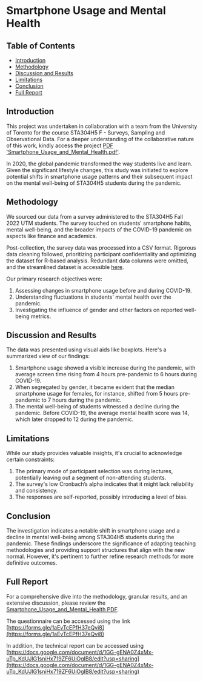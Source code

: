 # Smartphone Usage and Mental Health

## Table of Contents
- [Introduction](#introduction)
- [Methodology](#methodology)
- [Discussion and Results](#discussion-and-results)
- [Limitations](#limitations)
- [Conclusion](#conclusion)
- [Full Report](#full-report)

## Introduction
This project was undertaken in collaboration with a team from the University of Toronto for the course STA304H5 F - Surveys, Sampling and Observational Data. For a deeper understanding of the collaborative nature of this work, kindly access the project [PDF 'Smartphone_Usage_and_Mental_Health.pdf'](Smartphone_Usage_and_Mental_Health.pdf).

In 2020, the global pandemic transformed the way students live and learn. Given the significant lifestyle changes, this study was initiated to explore potential shifts in smartphone usage patterns and their subsequent impact on the mental well-being of STA304H5 students during the pandemic.

## Methodology
We sourced our data from a survey administered to the STA304H5 Fall 2022 UTM students. The survey touched on students' smartphone habits, mental well-being, and the broader impacts of the COVID-19 pandemic on aspects like finance and academics.

Post-collection, the survey data was processed into a CSV format. Rigorous data cleaning followed, prioritizing participant confidentiality and optimizing the dataset for R-based analysis. Redundant data columns were omitted, and the streamlined dataset is accessible [here](dataset.csv).

Our primary research objectives were:

1. Assessing changes in smartphone usage before and during COVID-19.
2. Understanding fluctuations in students' mental health over the pandemic.
3. Investigating the influence of gender and other factors on reported well-being metrics.

## Discussion and Results
The data was presented using visual aids like boxplots. Here's a summarized view of our findings:

1. Smartphone usage showed a visible increase during the pandemic, with average screen time rising from 4 hours pre-pandemic to 6 hours during COVID-19.
2. When segregated by gender, it became evident that the median smartphone usage for females, for instance, shifted from 5 hours pre-pandemic to 7 hours during the pandemic.
3. The mental well-being of students witnessed a decline during the pandemic. Before COVID-19, the average mental health score was 14, which later dropped to 12 during the pandemic.

## Limitations
While our study provides valuable insights, it's crucial to acknowledge certain constraints:

1. The primary mode of participant selection was during lectures, potentially leaving out a segment of non-attending students.
2. The survey's low Cronbach’s alpha indicates that it might lack reliability and consistency.
3. The responses are self-reported, possibly introducing a level of bias.

## Conclusion
The investigation indicates a notable shift in smartphone usage and a decline in mental well-being among STA304H5 students during the pandemic. These findings underscore the significance of adapting teaching methodologies and providing support structures that align with the new normal. However, it's pertinent to further refine research methods for more definitive outcomes.

## Full Report
For a comprehensive dive into the methodology, granular results, and an extensive discussion, please review the [Smartphone_Usage_and_Mental_Health PDF](./Smartphone_Usage_and_Mental_Health.pdf). 

The questionnaire can be accessed using the link [https://forms.gle/1aEvTcEPfH37eQvi8](https://forms.gle/1aEvTcEPfH37eQvi8)

In addition, the technical report can be accessed using [https://docs.google.com/document/d/1GG-gENA0Z4xMx-uTp_KdUJlG1sniHx719ZF6UiOgIB8/edit?usp=sharing](https://docs.google.com/document/d/1GG-gENA0Z4xMx-uTp_KdUJlG1sniHx719ZF6UiOgIB8/edit?usp=sharing)
